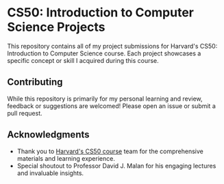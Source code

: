 
# CS50: Introduction to Computer Science Projects

This repository contains all of my project submissions for Harvard's CS50: Introduction to Computer Science course. Each project showcases a specific concept or skill I acquired during this course.

## Contributing

While this repository is primarily for my personal learning and review, feedback or suggestions are welcomed! Please open an issue or submit a pull request.

## Acknowledgments

- Thank you to [Harvard's CS50 course](https://cs50.harvard.edu/x/2023/) team for the comprehensive materials and learning experience.
- Special shoutout to Professor David J. Malan for his engaging lectures and invaluable insights.
